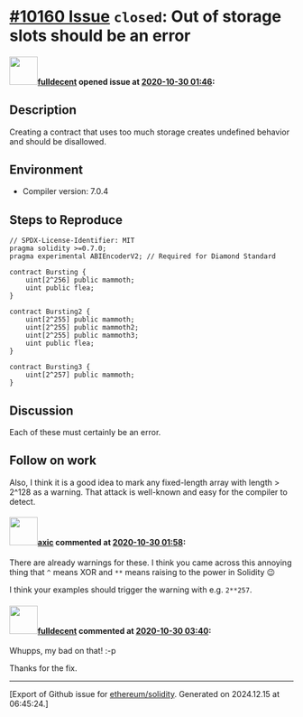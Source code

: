 # [\#10160 Issue](https://github.com/ethereum/solidity/issues/10160) `closed`: Out of storage slots should be an error

#### <img src="https://avatars.githubusercontent.com/u/382183?u=499298f335f6f4f2b2498c3510275590dd8e67fc&v=4" width="50">[fulldecent](https://github.com/fulldecent) opened issue at [2020-10-30 01:46](https://github.com/ethereum/solidity/issues/10160):

## Description

Creating a contract that uses too much storage creates undefined behavior and should be disallowed.

## Environment

- Compiler version: 7.0.4

## Steps to Reproduce

```solidity
// SPDX-License-Identifier: MIT
pragma solidity >=0.7.0;
pragma experimental ABIEncoderV2; // Required for Diamond Standard

contract Bursting {
    uint[2^256] public mammoth;
    uint public flea;
}

contract Bursting2 {
    uint[2^255] public mammoth;
    uint[2^255] public mammoth2;
    uint[2^255] public mammoth3;
    uint public flea;
}

contract Bursting3 {
    uint[2^257] public mammoth;
}
```

## Discussion

Each of these must certainly be an error.

## Follow on work

Also, I think it is a good idea to mark any fixed-length array with length > 2^128 as a warning. That attack is well-known and easy for the compiler to detect.



#### <img src="https://avatars.githubusercontent.com/u/20340?v=4" width="50">[axic](https://github.com/axic) commented at [2020-10-30 01:58](https://github.com/ethereum/solidity/issues/10160#issuecomment-719123373):

There are already warnings for these. I think you came across this annoying thing that `^` means XOR and `**` means raising to the power in Solidity :wink:

I think your examples should trigger the warning with e.g. `2**257`.

#### <img src="https://avatars.githubusercontent.com/u/382183?u=499298f335f6f4f2b2498c3510275590dd8e67fc&v=4" width="50">[fulldecent](https://github.com/fulldecent) commented at [2020-10-30 03:40](https://github.com/ethereum/solidity/issues/10160#issuecomment-719152615):

Whupps, my bad on that! :-p

Thanks for the fix.


-------------------------------------------------------------------------------



[Export of Github issue for [ethereum/solidity](https://github.com/ethereum/solidity). Generated on 2024.12.15 at 06:45:24.]
